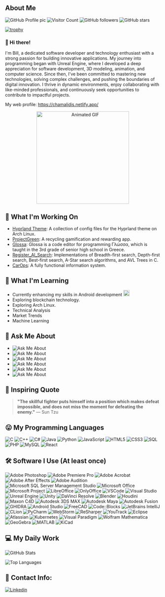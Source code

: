 ## About Me
![GitHub Profile pic](https://contrib.rocks/image?repo=bill-chamal/bill-chamal) 
![Visitor Count](https://komarev.com/ghpvc/?username=bill-chamal&style=for-the-badge)
![GitHub followers](https://img.shields.io/github/followers/bill-chamal?label=Followers&style=for-the-badge)
![GitHub stars](https://img.shields.io/github/stars/bill-chamal?label=Stars&style=for-the-badge)

[![trophy](https://github-profile-trophy.vercel.app/?username=bill-chamal&theme=onedark)](https://github.com/ryo-ma/github-profile-trophy)
              

### 👋 Hi there!

I'm Bill, a dedicated software developer and technology enthusiast with a strong passion for building innovative applications. My journey into programming began with Unreal Engine, where I developed a deep appreciation for software development, 3D modeling, animation, and computer science. Since then, I've been committed to mastering new technologies, solving complex challenges, and pushing the boundaries of digital innovation. I thrive in dynamic environments, enjoy collaborating with like-minded professionals, and continuously seek opportunities to contribute to impactful projects.


My web profile: https://chamalidis.netlify.app/


<div align="center"><img src="https://media.giphy.com/media/26tn33aiTi1jkl6H6/giphy.gif" alt="Animated GIF" width="300"></div>

## 🔭 What I'm Working On

- [Hyprland Theme](https://github.com/bill-chamal/hyprland_theme_arch/): A collection of config files for the Hyprland theme on Arch Linux.
- [ProjectGreen](https://github.com/bill-chamal/ProjectGreen): A recycling gamification and rewarding app.
- [Glossa](https://github.com/bill-chamal/Glossa): Glossa is a code editor for programming Γλώσσα, which is taught in the 3rd grade of senior high school in Greece.
- [Register_AI_Search](https://github.com/bill-chamal/Register_AI_Search): Implementations of Breadth-first search, Depth-first search, Best-first search, A-Star search algorithms, and AVL Trees in C.
- [CarOps](https://github.com/CarOps-28/CarOps): A fully functional information system.

## 🌱 What I'm Learning

- Currently enhancing my skills in Android development <img src="https://media1.giphy.com/media/v1.Y2lkPTc5MGI3NjExcXU5bmduamRlYmdzZDdidnpkcHE5Z3gwNm0ycXFwa3h1Z2Nobmh4cSZlcD12MV9pbnRlcm5hbF9naWZfYnlfaWQmY3Q9Zw/Lmy23L3RkJ0sEWokRN/giphy.webp" width="20" height="20">
- Exploring blockchain technology.
- Exploring Arch Linux.
- Technical Analysis
- Market Trends
- Machine Learning

## 💬 Ask Me About

- ![Ask Me About](https://img.shields.io/badge/Ask%20Me%20About-Errors-green?style=flat-square)
- ![Ask Me About](https://img.shields.io/badge/Ask%20Me%20About-Computer%20Networks-blue?style=flat-square)
- ![Ask Me About](https://img.shields.io/badge/Ask%20Me%20About-SQL-orange?style=flat-square)
- ![Ask Me About](https://img.shields.io/badge/Ask%20Me%20About-Algorithms-red?style=flat-square)
- ![Ask Me About](https://img.shields.io/badge/Ask%20Me%20About-GDPR-yellow?style=flat-square)
- ![Ask Me About](https://img.shields.io/badge/Ask%20Me%20About-Arch%20Linux-blue?style=flat-square)

## 🌟 Inspiring Quote

> **"The skillful fighter puts himself into a position which makes defeat impossible, and does not miss the moment for defeating the enemy."**
> — Sun Tzu

## 😛 My Programming Languages

![C](https://img.shields.io/badge/C-A8B9CC?style=for-the-badge&logo=c&logoColor=white)
![C++](https://img.shields.io/badge/C++-00599C?style=for-the-badge&logo=cplusplus&logoColor=white)
![C#](https://img.shields.io/badge/C%23-239120?style=for-the-badge&logo=csharp&logoColor=white)
![Java](https://img.shields.io/badge/Java-007396?style=for-the-badge&logo=java&logoColor=white)
![Python](https://img.shields.io/badge/Python-3776AB?style=for-the-badge&logo=python&logoColor=white)
![JavaScript](https://img.shields.io/badge/JavaScript-F7DF1E?style=for-the-badge&logo=javascript&logoColor=black)
![HTML5](https://img.shields.io/badge/HTML5-E34F26?style=for-the-badge&logo=html5&logoColor=white)
![CSS3](https://img.shields.io/badge/CSS3-1572B6?style=for-the-badge&logo=css3&logoColor=white)
![SQL](https://img.shields.io/badge/SQL-336791?style=for-the-badge&logo=postgresql&logoColor=white)
![PHP](https://img.shields.io/badge/PHP-777BB4?style=for-the-badge&logo=php&logoColor=white)
![MySQL](https://img.shields.io/badge/MySQL-4479A1?style=for-the-badge&logo=mysql&logoColor=white)
![React](https://img.shields.io/badge/react-4479A1?style=for-the-badge&logo=react&logoColor=white)

## 🛠️ Software I Use (At least once)

![Adobe Photoshop](https://img.shields.io/badge/Adobe%20Photoshop-26C0D3?style=for-the-badge&logo=adobephotoshop&logoColor=white)
![Adobe Premiere Pro](https://img.shields.io/badge/Adobe%20Premiere%20Pro-3F4F8C?style=for-the-badge&logo=adobepremierepro&logoColor=white)
![Adobe Acrobat](https://img.shields.io/badge/Adobe%20Acrobat-EA3A40?style=for-the-badge&logo=adobeacrobat&logoColor=white)
![Adobe After Effects](https://img.shields.io/badge/Adobe%20After%20Effects-9999FF?style=for-the-badge&logo=adobeaftereffects&logoColor=white)
![Adobe Audition](https://img.shields.io/badge/Adobe%20Audition-0cb00f?style=for-the-badge&logo=adobeaudition&logoColor=white)
![Microsoft SQL Server Management Studio](https://img.shields.io/badge/Microsoft%20SQL%20Server%20Management%20Studio-CC2927?style=for-the-badge&logo=microsoftsqlserver&logoColor=white)
![Microsoft Office](https://img.shields.io/badge/Microsoft%20Office-D83B01?style=for-the-badge&logo=microsoftoffice&logoColor=white)
![Microsoft Project](https://img.shields.io/badge/Microsoft%20Project-0078D4?style=for-the-badge&logo=microsoftproject&logoColor=white)
![LibreOffice](https://img.shields.io/badge/LibreOffice-18A303?style=for-the-badge&logo=libreoffice&logoColor=white)
![OnlyOffice](https://img.shields.io/badge/OnlyOffice-00A3E0?style=for-the-badge&logo=onlyoffice&logoColor=white)
![VSCode](https://img.shields.io/badge/VSCode-007ACC?style=for-the-badge&logo=visualstudiocode&logoColor=white)
![Visual Studio](https://img.shields.io/badge/Visual%20Studio-007ACC?style=for-the-badge&logo=visualstudio&logoColor=white)
![Unreal Engine](https://img.shields.io/badge/Unreal%20Engine-0E1128?style=for-the-badge&logo=unrealengine&logoColor=white)
![Unity](https://img.shields.io/badge/Unity-100000?style=for-the-badge&logo=unity&logoColor=white)
![DaVinci Resolve](https://img.shields.io/badge/DaVinci%20Resolve-4B4B4B?style=for-the-badge&logo=blackberry&logoColor=white)
![Blender](https://img.shields.io/badge/Blender-F5792A?style=for-the-badge&logo=blender&logoColor=white)
![Houdini](https://img.shields.io/badge/Houdini-5D9CEC?style=for-the-badge&logo=sidefx&logoColor=white)
![Maxon C4D](https://img.shields.io/badge/Maxon%20C4D-2D2D2D?style=for-the-badge&logo=maxon&logoColor=white)
![Autodesk 3DS MAX](https://img.shields.io/badge/Autodesk%203DS%20MAX-DAA520?style=for-the-badge&logo=autodesk&logoColor=white)
![Autodesk Maya](https://img.shields.io/badge/Autodesk%20Maya-6D6E71?style=for-the-badge&logo=autodesk&logoColor=white)
![Autodesk Fusion](https://img.shields.io/badge/Autodesk%20Fusion-6D6E71?style=for-the-badge&logo=autodesk&logoColor=white)
![GHIDRA](https://img.shields.io/badge/GHIDRA-eb3528?style=for-the-badge&logo=ghidra&logoColor=white)
![Android Studio](https://img.shields.io/badge/Android%20Studio-3DDC84?style=for-the-badge&logo=androidstudio&logoColor=white)
![FreeCAD](https://img.shields.io/badge/FreeCAD-0052CC?style=for-the-badge&logo=freecad&logoColor=white)
![Code::Blocks](https://img.shields.io/badge/Code%3A%3ABlocks-000000?style=for-the-badge&logo=codeblocks&logoColor=white)
![JetBrains IntelliJ](https://img.shields.io/badge/JetBrains%20IntelliJ%20IDEA-000000?style=for-the-badge&logo=jetbrains&logoColor=white)
![CLion](https://img.shields.io/badge/CLion-000000?style=for-the-badge&logo=clion&logoColor=white)
![PyCharm](https://img.shields.io/badge/PyCharm-000000?style=for-the-badge&logo=pycharm&logoColor=white)
![WebStorm](https://img.shields.io/badge/WebStorm-000000?style=for-the-badge&logo=webstorm&logoColor=white)
![ReSharper](https://img.shields.io/badge/ReSharper-000000?style=for-the-badge&logo=resharper&logoColor=white)
![YouTrack](https://img.shields.io/badge/YouTrack-000000?style=for-the-badge&logo=youtrack&logoColor=white)
![Eclipse](https://img.shields.io/badge/Eclipse-2C2255?style=for-the-badge&logo=eclipse&logoColor=white)
![Atlassian](https://img.shields.io/badge/Atlassian-003A70?style=for-the-badge&logo=atlassian&logoColor=white)
![Kubernetes](https://img.shields.io/badge/Kubernetes-326CE5?style=for-the-badge&logo=kubernetes&logoColor=white)
![Visual Paradigm](https://img.shields.io/badge/Visual%20Paradigm-000000?style=for-the-badge&logo=visual-paradigm&logoColor=white)
![Wolfram Mathematica](https://img.shields.io/badge/Wolfram%20Mathematica-DD1100?style=for-the-badge&logo=wolfram-mathematica&logoColor=white)
![GeoGebra](https://img.shields.io/badge/GeoGebra-FF6F00?style=for-the-badge&logo=geogebra&logoColor=white)
![MATLAB](https://img.shields.io/badge/MATLAB-0076A8?style=for-the-badge&logo=matlab&logoColor=white)
![KiCad](https://img.shields.io/badge/KiCad-314CB0?style=for-the-badge&logo=kicad&logoColor=white)


## 💻 My Daily Work

![GitHub Stats](https://github-readme-stats.vercel.app/api?username=bill-chamal&show_icons=true&hide_title=true&count_private=true&hide=prs&theme=tokyonight)


![Top Languages](https://github-readme-stats.vercel.app/api/top-langs/?username=bill-chamal&layout=compact&theme=tokyonight)

## 📱 Contact Info:

[![Linkedin](https://img.shields.io/badge/LinkedIn-0077B5?style=for-the-badge&logo=linkedin&logoColor=white)](https://gr.linkedin.com/in/vasileios-sotirios-chamalidis?trk=profile-badge)
